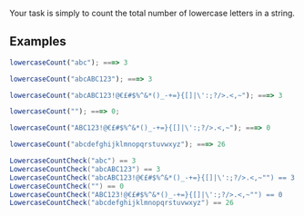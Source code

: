 Your task is simply to count the total number of lowercase letters in a string.

## Examples

```javascript
lowercaseCount("abc"); ===> 3

lowercaseCount("abcABC123"); ===> 3

lowercaseCount("abcABC123!@€£#$%^&*()_-+=}{[]|\':;?/>.<,~"); ===> 3

lowercaseCount(""); ===> 0;

lowercaseCount("ABC123!@€£#$%^&*()_-+=}{[]|\':;?/>.<,~"); ===> 0

lowercaseCount("abcdefghijklmnopqrstuvwxyz"); ===> 26
```
```csharp
LowercaseCountCheck("abc") == 3
LowercaseCountCheck("abcABC123") == 3
LowercaseCountCheck("abcABC123!@€£#$%^&*()_-+=}{[]|\':;?/>.<,~"") == 3
LowercaseCountCheck("") == 0
LowercaseCountCheck("ABC123!@€£#$%^&*()_-+=}{[]|\':;?/>.<,~"") == 0
LowercaseCountCheck("abcdefghijklmnopqrstuvwxyz") == 26
```